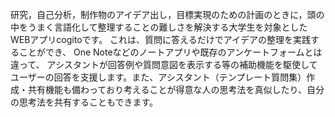 研究，自己分析，制作物のアイデア出し，目標実現のための計画のときに，頭の中をうまく言語化して整理することの難しさを解決する大学生を対象としたWEBアプリcogitoです。 これは、質問に答えるだけでアイデアの整理を実践することができ、 One Noteなどのノートアプリや既存のアンケートフォームとは違って、 アシスタントが回答例や質問意図を表示する等の補助機能を駆使してユーザーの回答を支援します。また、アシスタント（テンプレート質問集）作成・共有機能も備わっており考えることが得意な人の思考法を真似したり、自分の思考法を共有することもできます。
